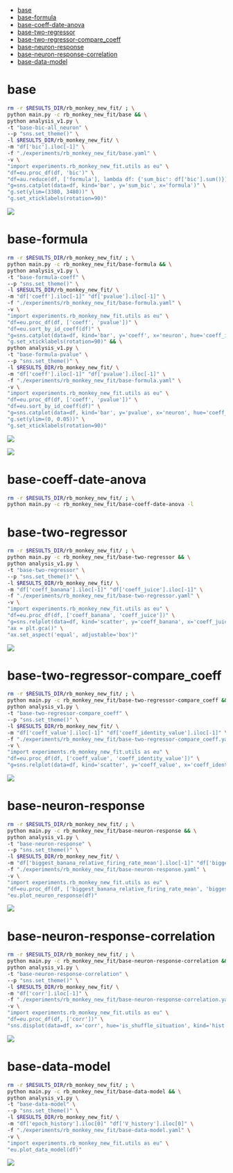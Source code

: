 
- [base](#base)
- [base-formula](#base-formula)
- [base-coeff-date-anova](#base-coeff-date-anova)
- [base-two-regressor](#base-two-regressor)
- [base-two-regressor-compare\_coeff](#base-two-regressor-compare_coeff)
- [base-neuron-response](#base-neuron-response)
- [base-neuron-response-correlation](#base-neuron-response-correlation)
- [base-data-model](#base-data-model)


# base

```bash
rm -r $RESULTS_DIR/rb_monkey_new_fit/ ; \
python main.py -c rb_monkey_new_fit/base && \
python analysis_v1.py \
-t "base-bic-all_neuron" \
--p "sns.set_theme()" \
-l $RESULTS_DIR/rb_monkey_new_fit/ \
-m "df['bic'].iloc[-1]" \
-f "./experiments/rb_monkey_new_fit/base.yaml" \
-v \
"import experiments.rb_monkey_new_fit.utils as eu" \
"df=eu.proc_df(df, 'bic')" \
"df=au.reduce(df, ['formula'], lambda df: {'sum_bic': df['bic'].sum()})" \
"g=sns.catplot(data=df, kind='bar', y='sum_bic', x='formula')" \
"g.set(ylim=(3380, 3480))" \
"g.set_xticklabels(rotation=90)"
```

![](base-bic-all_neuron-.png)

# base-formula

```bash
rm -r $RESULTS_DIR/rb_monkey_new_fit/ ; \
python main.py -c rb_monkey_new_fit/base-formula && \
python analysis_v1.py \
-t "base-formula-coeff" \
--p "sns.set_theme()" \
-l $RESULTS_DIR/rb_monkey_new_fit/ \
-m "df['coeff'].iloc[-1]" "df['pvalue'].iloc[-1]" \
-f "./experiments/rb_monkey_new_fit/base-formula.yaml" \
-v \
"import experiments.rb_monkey_new_fit.utils as eu" \
"df=eu.proc_df(df, ['coeff', 'pvalue'])" \
"df=eu.sort_by_id_coeff(df)" \
"g=sns.catplot(data=df, kind='bar', y='coeff', x='neuron', hue='coeff_id')" \
"g.set_xticklabels(rotation=90)" && \
python analysis_v1.py \
-t "base-formula-pvalue" \
--p "sns.set_theme()" \
-l $RESULTS_DIR/rb_monkey_new_fit/ \
-m "df['coeff'].iloc[-1]" "df['pvalue'].iloc[-1]" \
-f "./experiments/rb_monkey_new_fit/base-formula.yaml" \
-v \
"import experiments.rb_monkey_new_fit.utils as eu" \
"df=eu.proc_df(df, ['coeff', 'pvalue'])" \
"df=eu.sort_by_id_coeff(df)" \
"g=sns.catplot(data=df, kind='bar', y='pvalue', x='neuron', hue='coeff_id')" \
"g.set(ylim=(0, 0.05))" \
"g.set_xticklabels(rotation=90)"
```

![](base-formula-coeff-.png)

![](base-formula-pvalue-.png)

# base-coeff-date-anova

```bash
rm -r $RESULTS_DIR/rb_monkey_new_fit/ ; \
python main.py -c rb_monkey_new_fit/base-coeff-date-anova -l
```

# base-two-regressor

```bash
rm -r $RESULTS_DIR/rb_monkey_new_fit/ ; \
python main.py -c rb_monkey_new_fit/base-two-regressor && \
python analysis_v1.py \
-t "base-two-regressor" \
--p "sns.set_theme()" \
-l $RESULTS_DIR/rb_monkey_new_fit/ \
-m "df['coeff_banana'].iloc[-1]" "df['coeff_juice'].iloc[-1]" \
-f "./experiments/rb_monkey_new_fit/base-two-regressor.yaml" \
-v \
"import experiments.rb_monkey_new_fit.utils as eu" \
"df=eu.proc_df(df, ['coeff_banana', 'coeff_juice'])" \
"g=sns.relplot(data=df, kind='scatter', y='coeff_banana', x='coeff_juice')" \
"ax = plt.gca()" \
"ax.set_aspect('equal', adjustable='box')"
```

![](base-two-regressor-.png)

# base-two-regressor-compare_coeff

```bash
rm -r $RESULTS_DIR/rb_monkey_new_fit/ ; \
python main.py -c rb_monkey_new_fit/base-two-regressor-compare_coeff && \
python analysis_v1.py \
-t "base-two-regressor-compare_coeff" \
--p "sns.set_theme()" \
-l $RESULTS_DIR/rb_monkey_new_fit/ \
-m "df['coeff_value'].iloc[-1]" "df['coeff_identity_value'].iloc[-1]" \
-f "./experiments/rb_monkey_new_fit/base-two-regressor-compare_coeff.yaml" \
-v \
"import experiments.rb_monkey_new_fit.utils as eu" \
"df=eu.proc_df(df, ['coeff_value', 'coeff_identity_value'])" \
"g=sns.relplot(data=df, kind='scatter', y='coeff_value', x='coeff_identity_value', style='compare_coeff')"
```

![](base-two-regressor-compare_coeff-.png)

# base-neuron-response

```bash
rm -r $RESULTS_DIR/rb_monkey_new_fit/ ; \
python main.py -c rb_monkey_new_fit/base-neuron-response && \
python analysis_v1.py \
-t "base-neuron-response" \
--p "sns.set_theme()" \
-l $RESULTS_DIR/rb_monkey_new_fit/ \
-m "df['biggest_banana_relative_firing_rate_mean'].iloc[-1]" "df['biggest_juice_relative_firing_rate_mean'].iloc[-1]" "df['biggest_banana_relative_firing_rate_sem_half'].iloc[-1]" "df['biggest_juice_relative_firing_rate_sem_half'].iloc[-1]" \
-f "./experiments/rb_monkey_new_fit/base-neuron-response.yaml" \
-v \
"import experiments.rb_monkey_new_fit.utils as eu" \
"df=eu.proc_df(df, ['biggest_banana_relative_firing_rate_mean', 'biggest_juice_relative_firing_rate_mean', 'biggest_banana_relative_firing_rate_sem_half', 'biggest_juice_relative_firing_rate_sem_half'])" \
"eu.plot_neuron_response(df)"
```

![](base-neuron-response-.png)

# base-neuron-response-correlation

```bash
rm -r $RESULTS_DIR/rb_monkey_new_fit/ ; \
python main.py -c rb_monkey_new_fit/base-neuron-response-correlation && \
python analysis_v1.py \
-t "base-neuron-response-correlation" \
--p "sns.set_theme()" \
-l $RESULTS_DIR/rb_monkey_new_fit/ \
-m "df['corr'].iloc[-1]" \
-f "./experiments/rb_monkey_new_fit/base-neuron-response-correlation.yaml" \
-v \
"import experiments.rb_monkey_new_fit.utils as eu" \
"df=eu.proc_df(df, ['corr'])" \
"sns.displot(data=df, x='corr', hue='is_shuffle_situation', kind='hist')"
```

![](base-neuron-response-correlation-.png)

# base-data-model

```bash
rm -r $RESULTS_DIR/rb_monkey_new_fit/ ; \
python main.py -c rb_monkey_new_fit/base-data-model && \
python analysis_v1.py \
-t "base-data-model" \
--p "sns.set_theme()" \
-l $RESULTS_DIR/rb_monkey_new_fit/ \
-m "df['epoch_history'].iloc[0]" "df['V_history'].iloc[0]" \
-f "./experiments/rb_monkey_new_fit/base-data-model.yaml" \
-v \
"import experiments.rb_monkey_new_fit.utils as eu" \
"eu.plot_data_model(df)"
```

![](base-data-model-.png)
